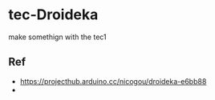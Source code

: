 # tec-Droideka
make somethign with the tec1

## Ref
- https://projecthub.arduino.cc/nicogou/droideka-e6bb88
- 
